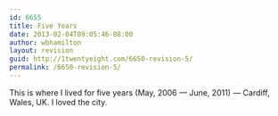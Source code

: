 ```yaml
---
id: 6655
title: Five Years
date: 2013-02-04T09:05:46-08:00
author: wbhamilton
layout: revision
guid: http://1twentyeight.com/6650-revision-5/
permalink: /6650-revision-5/
---
```

This is where I lived for five years (May, 2006 — June, 2011) — Cardiff, Wales, UK. I loved the city.